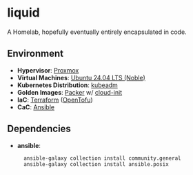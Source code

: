 liquid
======

A Homelab, hopefully eventually entirely encapsulated in code.


Environment
---
- **Hypervisor**: [Proxmox](https://proxmox.com/en/)
- **Virtual Machines**: [Ubuntu 24.04 LTS (Noble)](https://releases.ubuntu.com/noble/)
- **Kubernetes Distribution**: [kubeadm](https://kubernetes.io/docs/reference/setup-tools/kubeadm/)
- **Golden Images**: [Packer](https://www.packer.io/) w/ [cloud-init](https://cloud-init.io/)
- **IaC**: [Terraform](https://www.terraform.io/) ([OpenTofu](https://opentofu.org/))
- **CaC**: [Ansible](https://docs.ansible.com/)

Dependencies
---
* **ansible**:

        ansible-galaxy collection install community.general
        ansible-galaxy collection install ansible.posix

